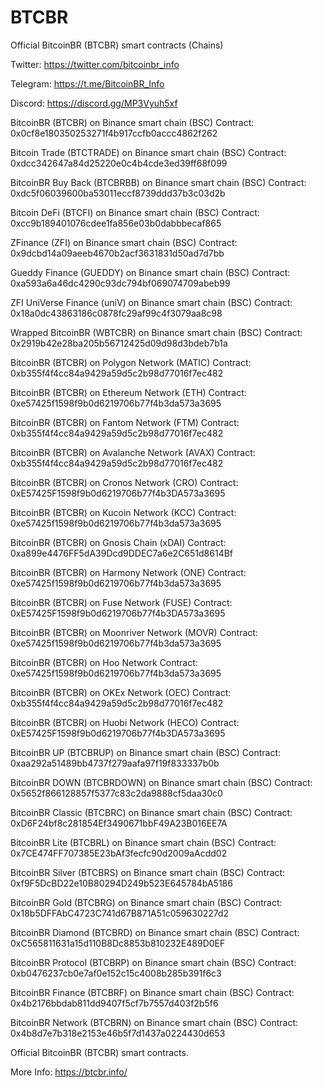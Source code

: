 # BTCBR
Official BitcoinBR (BTCBR) smart contracts (Chains)

Twitter: https://twitter.com/bitcoinbr_info

Telegram: https://t.me/BitcoinBR_Info

Discord: https://discord.gg/MP3Vyuh5xf


BitcoinBR (BTCBR) on Binance smart chain (BSC)
Contract: 0x0cf8e180350253271f4b917ccfb0accc4862f262

Bitcoin Trade (BTCTRADE) on Binance smart chain (BSC)
Contract: 0xdcc342647a84d25220e0c4b4cde3ed39ff68f099

BitcoinBR Buy Back (BTCBRBB) on Binance smart chain (BSC)
Contract: 0xdc5f06039600ba53011eccf8739ddd37b3c03d2b

Bitcoin DeFi (BTCFI) on Binance smart chain (BSC)
Contract: 0xcc9b189401076cdee1fa856e03b0dabbbecaf865

ZFinance (ZFI) on Binance smart chain (BSC)
Contract: 0x9dcbd14a09aeeb4670b2acf3631831d50ad7d7bb

Gueddy Finance (GUEDDY) on Binance smart chain (BSC)
Contract: 0xa593a6a46dc4290c93dc794bf069074709abeb99

ZFI UniVerse Finance (uniV) on Binance smart chain (BSC)
Contract: 0x18a0dc43863186c0878fc29af99c4f3079aa8c98

Wrapped BitcoinBR (WBTCBR) on Binance smart chain (BSC)
Contract: 0x2919b42e28ba205b56712425d09d98d3bdeb7b1a

BitcoinBR (BTCBR) on Polygon Network (MATIC)
Contract: 0xb355f4f4cc84a9429a59d5c2b98d77016f7ec482

BitcoinBR (BTCBR) on Ethereum Network (ETH)
Contract: 0xe57425f1598f9b0d6219706b77f4b3da573a3695

BitcoinBR (BTCBR) on Fantom Network (FTM)
Contract: 0xb355f4f4cc84a9429a59d5c2b98d77016f7ec482

BitcoinBR (BTCBR) on Avalanche Network (AVAX)
Contract: 0xb355f4f4cc84a9429a59d5c2b98d77016f7ec482

BitcoinBR (BTCBR) on Cronos Network (CRO)
Contract: 0xE57425F1598f9b0d6219706b77f4b3DA573a3695

BitcoinBR (BTCBR) on Kucoin Network (KCC)
Contract: 0xe57425f1598f9b0d6219706b77f4b3da573a3695

BitcoinBR (BTCBR) on Gnosis Chain (xDAI)
Contract: 0xa899e4476FF5dA39Dcd9DDEC7a6e2C651d8614Bf

BitcoinBR (BTCBR) on Harmony Network (ONE)
Contract: 0xe57425f1598f9b0d6219706b77f4b3da573a3695

BitcoinBR (BTCBR) on Fuse Network (FUSE)
Contract: 0xE57425F1598f9b0d6219706b77f4b3DA573a3695

BitcoinBR (BTCBR) on Moonriver Network (MOVR)
Contract: 0xe57425f1598f9b0d6219706b77f4b3da573a3695

BitcoinBR (BTCBR) on Hoo Network
Contract: 0xe57425f1598f9b0d6219706b77f4b3da573a3695

BitcoinBR (BTCBR) on OKEx Network (OEC)
Contract: 0xb355f4f4cc84a9429a59d5c2b98d77016f7ec482

BitcoinBR (BTCBR) on Huobi Network (HECO)
Contract: 0xE57425F1598f9b0d6219706b77f4b3DA573a3695

BitcoinBR UP (BTCBRUP) on Binance smart chain (BSC)
Contract: 0xaa292a51489bb4737f279aafa97f19f833337b0b

BitcoinBR DOWN (BTCBRDOWN) on Binance smart chain (BSC)
Contract: 0x5652f866128857f5377c83c2da9888cf5daa30c0

BitcoinBR Classic (BTCBRC) on Binance smart chain (BSC)
Contract: 0xD6F24bf8c281854Ef3490671bbF49A23B016EE7A

BitcoinBR Lite (BTCBRL) on Binance smart chain (BSC)
Contract: 0x7CE474FF707385E23bAf3fecfc90d2009aAcdd02

BitcoinBR Silver (BTCBRS) on Binance smart chain (BSC)
Contract: 0xf9F5DcBD22e10B80294D249b523E645784bA5186

BitcoinBR Gold (BTCBRG) on Binance smart chain (BSC)
Contract: 0x18b5DFFAbC4723C741d67B871A51c059630227d2

BitcoinBR Diamond (BTCBRD) on Binance smart chain (BSC)
Contract: 0xC565811631a15d110B8Dc8853b810232E489D0EF

BitcoinBR Protocol (BTCBRP) on Binance smart chain (BSC)
Contract: 0xb0476237cb0e7af0e152c15c4008b285b391f6c3

BitcoinBR Finance (BTCBRF) on Binance smart chain (BSC)
Contract: 0x4b2176bbdab811dd9407f5cf7b7557d403f2b5f6

BitcoinBR Network (BTCBRN) on Binance smart chain (BSC)
Contract: 0x4b8d7e7b318e2153e46b5f7d1437a0224430d653

Official BitcoinBR (BTCBR) smart contracts.

More Info: https://btcbr.info/
